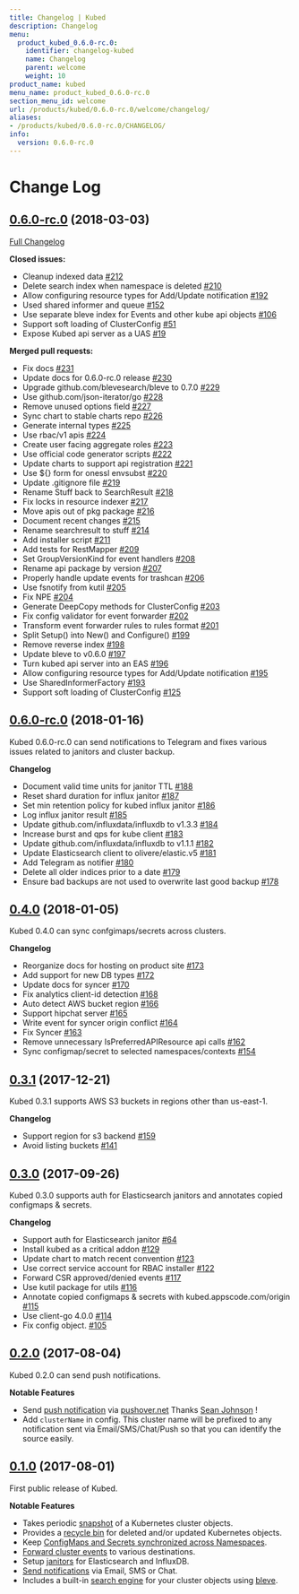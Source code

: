 ```yaml
---
title: Changelog | Kubed
description: Changelog
menu:
  product_kubed_0.6.0-rc.0:
    identifier: changelog-kubed
    name: Changelog
    parent: welcome
    weight: 10
product_name: kubed
menu_name: product_kubed_0.6.0-rc.0
section_menu_id: welcome
url: /products/kubed/0.6.0-rc.0/welcome/changelog/
aliases:
- /products/kubed/0.6.0-rc.0/CHANGELOG/
info:
  version: 0.6.0-rc.0
---
```


# Change Log

## [0.6.0-rc.0](https://github.com/appscode/kubed/tree/0.6.0-rc.0) (2018-03-03)
[Full Changelog](https://github.com/appscode/kubed/compare/0.5.0...0.6.0-rc.0)

**Closed issues:**

- Cleanup indexed data [\#212](https://github.com/appscode/kubed/issues/212)
- Delete search index when namespace is deleted [\#210](https://github.com/appscode/kubed/issues/210)
- Allow configuring resource types for Add/Update notification [\#192](https://github.com/appscode/kubed/issues/192)
- Used shared informer and queue [\#152](https://github.com/appscode/kubed/issues/152)
- Use separate bleve index for Events and other kube api objects [\#106](https://github.com/appscode/kubed/issues/106)
- Support soft loading of ClusterConfig [\#51](https://github.com/appscode/kubed/issues/51)
- Expose Kubed api server as a UAS [\#19](https://github.com/appscode/kubed/issues/19)

**Merged pull requests:**

- Fix docs [\#231](https://github.com/appscode/kubed/pull/231)
- Update docs for 0.6.0-rc.0 release [\#230](https://github.com/appscode/kubed/pull/230)
- Upgrade github.com/blevesearch/bleve to 0.7.0 [\#229](https://github.com/appscode/kubed/pull/229)
- Use github.com/json-iterator/go [\#228](https://github.com/appscode/kubed/pull/228)
- Remove unused options field [\#227](https://github.com/appscode/kubed/pull/227)
- Sync chart to stable charts repo [\#226](https://github.com/appscode/kubed/pull/226)
- Generate internal types [\#225](https://github.com/appscode/kubed/pull/225)
- Use rbac/v1 apis [\#224](https://github.com/appscode/kubed/pull/224)
- Create user facing aggregate roles [\#223](https://github.com/appscode/kubed/pull/223)
- Use official code generator scripts [\#222](https://github.com/appscode/kubed/pull/222)
- Update charts to support api registration [\#221](https://github.com/appscode/kubed/pull/221)
- Use ${} form for onessl envsubst [\#220](https://github.com/appscode/kubed/pull/220)
- Update .gitignore file [\#219](https://github.com/appscode/kubed/pull/219)
- Rename Stuff back to SearchResult [\#218](https://github.com/appscode/kubed/pull/218)
- Fix locks in resource indexer [\#217](https://github.com/appscode/kubed/pull/217)
- Move apis out of pkg package [\#216](https://github.com/appscode/kubed/pull/216)
- Document recent changes [\#215](https://github.com/appscode/kubed/pull/215)
- Rename searchresult to stuff [\#214](https://github.com/appscode/kubed/pull/214)
- Add installer script [\#211](https://github.com/appscode/kubed/pull/211)
- Add tests for RestMapper [\#209](https://github.com/appscode/kubed/pull/209)
- Set GroupVersionKind for event handlers [\#208](https://github.com/appscode/kubed/pull/208)
- Rename api package by version [\#207](https://github.com/appscode/kubed/pull/207)
- Properly handle update events for trashcan [\#206](https://github.com/appscode/kubed/pull/206)
- Use fsnotify from kutil [\#205](https://github.com/appscode/kubed/pull/205)
- Fix NPE [\#204](https://github.com/appscode/kubed/pull/204)
- Generate DeepCopy methods for ClusterConfig [\#203](https://github.com/appscode/kubed/pull/203)
- Fix config validator for event forwarder [\#202](https://github.com/appscode/kubed/pull/202)
- Transform event forwarder rules to rules format [\#201](https://github.com/appscode/kubed/pull/201)
- Split Setup\(\) into New\(\) and Configure\(\) [\#199](https://github.com/appscode/kubed/pull/199)
- Remove reverse index [\#198](https://github.com/appscode/kubed/pull/198)
- Update bleve to v0.6.0 [\#197](https://github.com/appscode/kubed/pull/197)
- Turn kubed api server into an EAS [\#196](https://github.com/appscode/kubed/pull/196)
- Allow configuring resource types for Add/Update notification [\#195](https://github.com/appscode/kubed/pull/195)
- Use SharedInformerFactory [\#193](https://github.com/appscode/kubed/pull/193)
- Support soft loading of ClusterConfig [\#125](https://github.com/appscode/kubed/pull/125)


## [0.6.0-rc.0](https://github.com/appscode/kubed/releases/tag/0.6.0-rc.0) (2018-01-16)
Kubed 0.6.0-rc.0 can send notifications to Telegram and fixes various issues related to janitors and cluster backup.

__Changelog__

- Document valid time units for janitor TTL [\#188](https://github.com/appscode/kubed/pull/188)
- Reset shard duration for influx janitor [\#187](https://github.com/appscode/kubed/pull/187)
- Set min retention policy for kubed influx janitor [\#186](https://github.com/appscode/kubed/pull/186)
- Log influx janitor result [\#185](https://github.com/appscode/kubed/pull/185)
- Update github.com/influxdata/influxdb to v1.3.3 [\#184](https://github.com/appscode/kubed/pull/184)
- Increase burst and qps for kube client [\#183](https://github.com/appscode/kubed/pull/183)
- Update github.com/influxdata/influxdb to v1.1.1 [\#182](https://github.com/appscode/kubed/pull/182)
- Update Elasticsearch client to olivere/elastic.v5 [\#181](https://github.com/appscode/kubed/pull/181)
- Add Telegram as notifier [\#180](https://github.com/appscode/kubed/pull/180)
- Delete all older indices prior to a date [\#179](https://github.com/appscode/kubed/pull/179)
- Ensure bad backups are not used to overwrite last good backup [\#178](https://github.com/appscode/kubed/pull/178)


## [0.4.0](https://github.com/appscode/kubed/releases/tag/0.4.0) (2018-01-05)
Kubed 0.4.0 can sync confgimaps/secrets across clusters.

__Changelog__

- Reorganize docs for hosting on product site [\#173](https://github.com/appscode/kubed/pull/173)
- Add support for new DB types [\#172](https://github.com/appscode/kubed/pull/172)
- Update docs for syncer [\#170](https://github.com/appscode/kubed/pull/170)
- Fix analytics client-id detection [\#168](https://github.com/appscode/kubed/pull/168)
- Auto detect AWS bucket region [\#166](https://github.com/appscode/kubed/pull/166)
- Support hipchat server [\#165](https://github.com/appscode/kubed/pull/165)
- Write event for syncer origin conflict [\#164](https://github.com/appscode/kubed/pull/164)
- Fix Syncer [\#163](https://github.com/appscode/kubed/pull/163)
- Remove unnecessary IsPreferredAPIResource api calls [\#162](https://github.com/appscode/kubed/pull/162)
- Sync configmap/secret to selected namespaces/contexts [\#154](https://github.com/appscode/kubed/pull/154)


## [0.3.1](https://github.com/appscode/kubed/releases/tag/0.3.1) (2017-12-21)
Kubed 0.3.1 supports AWS S3 buckets in regions other than us-east-1.

__Changelog__

- Support region for s3 backend [\#159](https://github.com/appscode/kubed/issues/159)
- Avoid listing buckets [\#141](https://github.com/appscode/kubed/issues/141)


## [0.3.0](https://github.com/appscode/kubed/releases/tag/0.3.0) (2017-09-26)
Kubed 0.3.0 supports auth for Elasticsearch janitors and annotates copied configmaps & secrets.

__Changelog__

- Support auth for Elasticsearch janitor [\#64](https://github.com/appscode/kubed/issues/64)
- Install kubed as a critical addon [\#129](https://github.com/appscode/kubed/pull/129)
- Update chart to match recent convention [\#123](https://github.com/appscode/kubed/pull/123)
- Use correct service account for RBAC installer [\#122](https://github.com/appscode/kubed/pull/122)
- Forward CSR approved/denied events [\#117](https://github.com/appscode/kubed/pull/117)
- Use kutil package for utils [\#116](https://github.com/appscode/kubed/pull/116)
- Annotate copied configmaps & secrets with kubed.appscode.com/origin [\#115](https://github.com/appscode/kubed/pull/115)
- Use client-go 4.0.0 [\#114](https://github.com/appscode/kubed/pull/114)
- Fix config object. [\#105](https://github.com/appscode/kubed/pull/105)


## [0.2.0](https://github.com/appscode/kubed/releases/tag/0.2.0) (2017-08-04)
Kubed 0.2.0 can send push notifications.

__Notable Features__

 - Send [push notification](/products/kubed/0.6.0-rc.0/tutorials/notifiers#pushovernet) via [pushover.net](https://pushover.net/) Thanks [Sean Johnson](https://github.com/pirogoeth) !
 - Add `clusterName` in config. This cluster name will be prefixed to any notification sent via Email/SMS/Chat/Push so that you can identify the source easily.


## [0.1.0](https://github.com/appscode/kubed/releases/tag/0.1.0) (2017-08-01)
First public release of Kubed.

__Notable Features__

 - Takes periodic [snapshot](/products/kubed/0.6.0-rc.0/tutorials/cluster-snapshot) of a Kubernetes cluster objects.
 - Provides a [recycle bin](/products/kubed/0.6.0-rc.0/tutorials/recycle-bin) for deleted and/or updated Kubernetes objects.
 - Keep [ConfigMaps and Secrets synchronized across Namespaces](/products/kubed/0.6.0-rc.0/tutorials/config-syncer).
 - [Forward cluster events](/products/kubed/0.6.0-rc.0/tutorials/event-forwarder) to various destinations.
 - Setup [janitors](/products/kubed/0.6.0-rc.0/tutorials/janitors) for Elasticsearch and InfluxDB.
 - [Send notifications](/products/kubed/0.6.0-rc.0/tutorials/notifiers) via Email, SMS or Chat.
 - Includes a built-in [search engine](/products/kubed/0.6.0-rc.0/tutorials/apiserver) for your cluster objects using [bleve](https://github.com/blevesearch/bleve).
